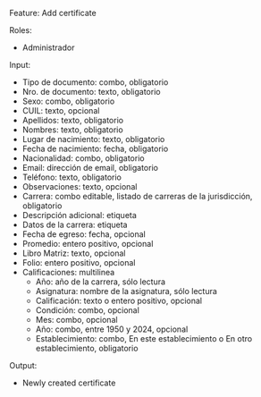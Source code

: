 Feature: Add certificate

Roles:
- Administrador

Input:
- Tipo de documento: combo, obligatorio
- Nro. de documento: texto, obligatorio
- Sexo: combo, obligatorio
- CUIL: texto, opcional
- Apellidos: texto, obligatorio
- Nombres: texto, obligatorio
- Lugar de nacimiento: texto, obligatorio
- Fecha de nacimiento: fecha, obligatorio
- Nacionalidad: combo, obligatorio
- Email: dirección de email, obligatorio
- Teléfono: texto, obligatorio
- Observaciones: texto, opcional
- Carrera: combo editable, listado de carreras de la jurisdicción, obligatorio
- Descripción adicional: etiqueta
- Datos de la carrera: etiqueta
- Fecha de egreso: fecha, opcional
- Promedio: entero positivo, opcional
- Libro Matriz: texto, opcional
- Folio: entero positivo, opcional
- Calificaciones: multilinea
	- Año: año de la carrera, sólo lectura
	- Asignatura: nombre de la asignatura, sólo lectura
	- Calificación: texto o entero positivo, opcional
	- Condición: combo, opcional
	- Mes: combo, opcional
	- Año: combo, entre 1950 y 2024, opcional
	- Establecimiento: combo, En este establecimiento o En otro establecimiento, obligatorio

Output:
- Newly created certificate
